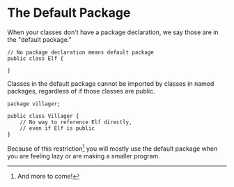 # The Default Package

When your classes don't have a package declaration, we say those are in the "default package."

```java,no_run
// No package declaration means default package
public class Elf {

}
```

Classes in the default package cannot be imported by classes
in named packages, regardless of if those classes are public.

```java,no_run
package villager;

public class Villager {
    // No way to reference Elf directly,
    // even if Elf is public
}
```

Because of this restriction[^andmore] you will mostly use the default package
when you are feeling lazy or are making a smaller program.

[^andmore]: And more to come!